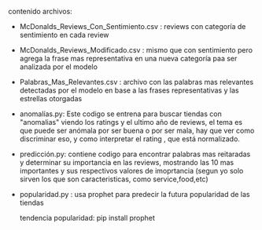 contenido archivos:
*  McDonalds_Reviews_Con_Sentimiento.csv : reviews con categoría de sentimiento en cada review
*  McDonalds_Reviews_Modificado.csv : mismo que con sentimiento pero agrega la frase mas representativa en una nueva categoría paa ser analizada por el modelo
*  Palabras_Mas_Relevantes.csv : archivo con las palabras mas relevantes detectadas por el modelo en base a las frases representativas y las estrellas otorgadas
*  anomalías.py: Este codigo se entrena para buscar tiendas con "anomalias" viendo los ratings y el ultimo año de reviews, el tema es que puede ser anómala por ser buena o por ser mala, hay que ver como
  discriminar eso, y como interpretar el rating , que está normalizado.
* predicción.py: contiene codigo para encontrar palabras mas reitaradas y determinar su importancia en las reviews, mostrando las 10 mas importantes y sus respectivos valores de imoprtancia (segun yo solo
  sirven los que son caracteristicas, como service,food,etc)
* popularidad.py : usa prophet para predecir la futura popularidad de las tiendas

  tendencia popularidad:
      pip install prophet
